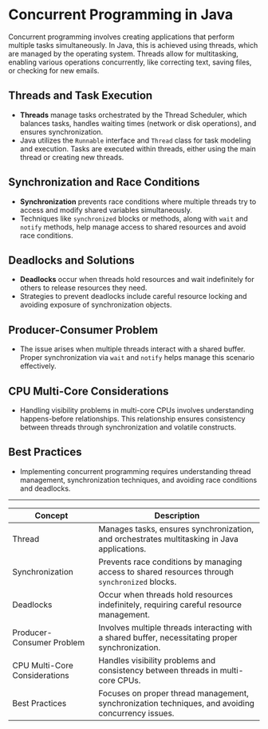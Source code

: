 # Concurrent Programming in Java

Concurrent programming involves creating applications that perform multiple tasks simultaneously. In Java, this is achieved using threads, which are managed by the operating system. Threads allow for multitasking, enabling various operations concurrently, like correcting text, saving files, or checking for new emails.

## Threads and Task Execution

- **Threads** manage tasks orchestrated by the Thread Scheduler, which balances tasks, handles waiting times (network or disk operations), and ensures synchronization.
- Java utilizes the `Runnable` interface and `Thread` class for task modeling and execution. Tasks are executed within threads, either using the main thread or creating new threads.

## Synchronization and Race Conditions

- **Synchronization** prevents race conditions where multiple threads try to access and modify shared variables simultaneously.
- Techniques like `synchronized` blocks or methods, along with `wait` and `notify` methods, help manage access to shared resources and avoid race conditions.

## Deadlocks and Solutions

- **Deadlocks** occur when threads hold resources and wait indefinitely for others to release resources they need.
- Strategies to prevent deadlocks include careful resource locking and avoiding exposure of synchronization objects.

## Producer-Consumer Problem

- The issue arises when multiple threads interact with a shared buffer. Proper synchronization via `wait` and `notify` helps manage this scenario effectively.

## CPU Multi-Core Considerations

- Handling visibility problems in multi-core CPUs involves understanding happens-before relationships. This relationship ensures consistency between threads through synchronization and volatile constructs.

## Best Practices

- Implementing concurrent programming requires understanding thread management, synchronization techniques, and avoiding race conditions and deadlocks.
---

| Concept                     | Description                                                                                   |
|-----------------------------|-----------------------------------------------------------------------------------------------|
| Thread                      | Manages tasks, ensures synchronization, and orchestrates multitasking in Java applications.   |
| Synchronization             | Prevents race conditions by managing access to shared resources through `synchronized` blocks. |
| Deadlocks                   | Occur when threads hold resources indefinitely, requiring careful resource management.        |
| Producer-Consumer Problem   | Involves multiple threads interacting with a shared buffer, necessitating proper synchronization. |
| CPU Multi-Core Considerations| Handles visibility problems and consistency between threads in multi-core CPUs.             |
| Best Practices              | Focuses on proper thread management, synchronization techniques, and avoiding concurrency issues. |